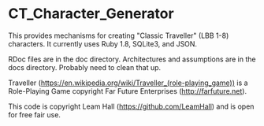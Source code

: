 CT_Character_Generator
======================

This provides mechanisms for creating "Classic Traveller" (LBB 1-8)
characters. It currently uses Ruby 1.8, SQLite3, and JSON. 

RDoc files are in the doc directory. Architectures and assumptions are
in the docs directory. Probably need to clean that up. 

Traveller (https://en.wikipedia.org/wiki/Traveller_(role-playing_game)) 
is a Role-Playing Game copyright Far Future Enterprises 
(http://farfuture.net). 

This code is copyright Leam Hall (https://github.com/LeamHall) and 
is open for free fair use.


